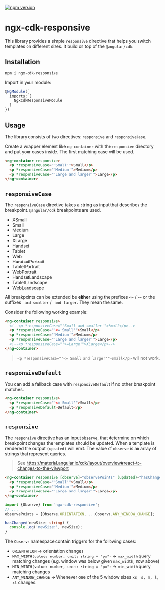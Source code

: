[![npm version](https://badge.fury.io/js/ngx-cdk-responsive.svg)](https://badge.fury.io/js/ngx-cdk-responsive) 

# ngx-cdk-responsive

This library provides a simple `responsive` directive that helps you switch templates on different sizes.
It build on top of the `@angular/cdk`.

## Installation

```
npm i ngx-cdk-responsive
```

Import in your module:

```typescript
@NgModule({
  imports: [
    NgxCdkResponsiveModule
  ]
})
```

## Usage

The library consists of two directives: `responsive` and `responsiveCase`.

Create a wrapper element like `ng-container` with the `responsive` directory
and put your cases inside. The first matching case will be used.

```html
<ng-container responsive>
  <p *responsiveCase="'Small'">Small</p>
  <p *responsiveCase="'Medium'">Medium</p>
  <p *responsiveCase="'Large and larger'">Large</p>
</ng-container>
```

## `responsiveCase`

The `responsiveCase` directive takes a string as input that describes the breakpoint.
`@angular/cdk` breakpoints are used.

* XSmall
* Small
* Medium
* Large
* XLarge
* Handset
* Tablet
* Web
* HandsetPortrait
* TabletPortrait
* WebPortrait
* HandsetLandscape
* TabletLandscape
* WebLandscape

All breakpoints can be extended be **either** using the prefixes `<=` / `>=` 
or the suffixes ` and smaller` / ` and larger`. They mean the same.

Consider the following working example:

```html
<ng-container responsive>
  <!--<p *responsiveCase="'Small and smaller'">Small</p>-->
  <p *responsiveCase="'<= Small'">Small</p>
  <p *responsiveCase="'Medium'">Medium</p>
  <p *responsiveCase="'Large and larger'">Large</p>
  <!--<p *responsiveCase="'>=Large'">XLarge</p>-->
</ng-container>
```

>`<p *responsiveCase="'<= Small and larger'">Small</p>` will not work.

## `responsiveDefault`

You can add a fallback case with `responsiveDefault` if no other breakpoint matches.
```html
<ng-container responsive>
  <p *responsiveCase="'<= Small'">Small</p>
  <p *responsiveDefault>Default</p>
</ng-container>
```


## `responsive`

The `responsive` directive has an input `observe`, that determine on which breakpoint
changes the templates should be updated. When a template is rendered the output `(updated)` will emit.
The value of `observe` is an array of strings that represent queries. 
>See https://material.angular.io/cdk/layout/overview#react-to-changes-to-the-viewport

```html
<ng-container responsive [observe]="observePoints" (updated)="hasChanged($event)">
  <p *responsiveCase="'Small'">Small</p>
  <p *responsiveCase="'Medium'">Medium</p>
  <p *responsiveCase="'Large and larger'">Large</p>
</ng-container>
```

```typescript
import {Observe} from 'ngx-cdk-responsive';
// ...
observePoints = [Observe.ORIENTATION, ...Observe.ANY_WINDOW_CHANGE];

hasChanged(newSize: string) {
  console.log('newSize:', newSize);
}
```

The `Observe` namespace contain triggers for the following cases:

* `ORIENTATION` → orientation changes
* `MAX_WIDTH(value: number, unit: string = "px")` → `max_width` query matching changes (e.g. window was below given `max_width`, now above)
* `MIN_WIDTH(value: number, unit: string = "px")` → `min_width` query matching changes
* `ANY_WINDOW_CHANGE` → Whenever one of the 5 window sizes `xs, s, m, l, xl` changes.
